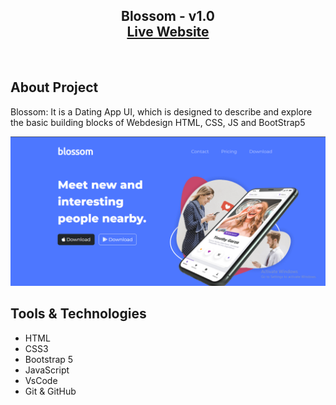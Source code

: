 <h2 align="center">
  Blossom - v1.0<br/>
  <a href="https://harish1611.github.io/Blossom/" target="_blank">Live Website</a>

</h2>
<br/>

## About Project

Blossom: It is a Dating App UI, which is designed to describe and explore the basic building blocks of Webdesign HTML, CSS, JS and BootStrap5
<br/>

![blog Homepage](image.png)

## Tools & Technologies

- HTML
- CSS3
- Bootstrap 5
- JavaScript
- VsCode
- Git & GitHub

